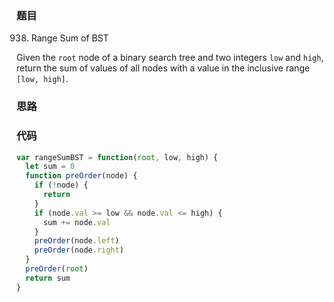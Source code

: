 ### 题目
938. Range Sum of BST

Given the `root` node of a binary search tree and two integers `low` and `high`, return the sum of values of all nodes with a value in the inclusive range `[low, high]`.

### 思路

### 代码
```javascript
var rangeSumBST = function(root, low, high) {
  let sum = 0
  function preOrder(node) {
    if (!node) {
      return
    }
    if (node.val >= low && node.val <= high) {
      sum += node.val
    }
    preOrder(node.left)
    preOrder(node.right)
  }
  preOrder(root)
  return sum
}
```
